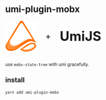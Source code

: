 # umi-plugin-mobx

<div>
  <div style="display: flex; align-items: center;">
  <img style="display: inline-block;" src="docs/mst-logo-gradient.svg" align="left" height="100" width="100"/>
  <span style="margin: 0 1em; font-size: 2em;">+</span>
  <span style="font-size: 3em; font-weight: bold;">UmiJS</span>
  </div>
</div>
</br>

use `mobx-state-tree` with umi gracefully.

## install

```bash
yarn add umi-plugin-mobx
```
